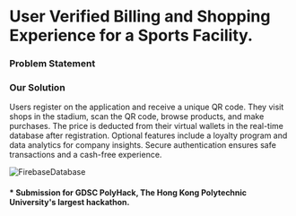 <h1>User Verified Billing and Shopping Experience for a Sports Facility. </h1>



<h3> Problem Statement</h3>


<h3>Our Solution</h3>
Users register on the application and receive a unique QR code. They visit shops in the stadium, scan the QR code, browse products, and make purchases. The price is deducted from their virtual wallets in the real-time database after registration. Optional features include a loyalty program and data analytics for company insights. Secure authentication ensures safe transactions and a cash-free experience.

![FirebaseDatabase](https://github.com/srividyaprasad/User-Verified-Billing/assets/87866127/1616b316-fea1-4473-9b62-93067331de73)

<h4> * Submission for GDSC PolyHack, The Hong Kong Polytechnic University's largest hackathon. </h4>
